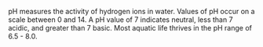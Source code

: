 pH measures the activity of hydrogen ions in water. Values of pH occur on a scale between 0 and 14. A pH value of 7 indicates neutral, less than 7 acidic, and greater than 7 basic. Most aquatic life thrives in the pH range of 6.5 - 8.0.